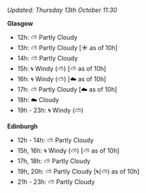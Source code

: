 *Updated: Thursday 13th October 11:30*

**Glasgow**

* 12h: :partly_sunny: Partly Cloudy
* 13h: :partly_sunny: Partly Cloudy [:sunny: as of 10h]
* 14h: :partly_sunny: Partly Cloudy
* 15h: :cyclone: Windy (:partly_sunny:) [:partly_sunny: as of 10h]
* 16h: :cyclone: Windy (:partly_sunny:) [:cloud: as of 10h]
* 17h: :partly_sunny: Partly Cloudy [:cloud: as of 10h]
* 18h: :cloud: Cloudy
* 19h - 23h: :cyclone: Windy (:partly_sunny:)

**Edinburgh**

* 12h - 14h: :partly_sunny: Partly Cloudy
* 15h, 16h: :cyclone: Windy (:partly_sunny:) [:partly_sunny: as of 10h]
* 17h, 18h: :partly_sunny: Partly Cloudy
* 19h, 20h: :partly_sunny: Partly Cloudy [:cyclone:(:partly_sunny:) as of 10h]
* 21h - 23h: :partly_sunny: Partly Cloudy
